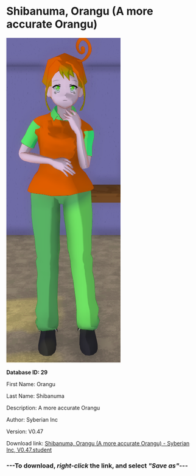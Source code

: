 # Shibanuma, Orangu (A more accurate Orangu)

<img src="https://raw.githubusercontent.com/Arbiter1223/Daigaku-Gurashi-Custom-Students/master/Students/Files/Shibanuma%2C%20Orangu%20(A%20more%20accurate%20Orangu).png" title="Shibanuma, Orangu (A more accurate Orangu) - Syberian Inc, V0.47">

**Database ID: 29**

First Name: Orangu

Last Name: Shibanuma

Description: A more accurate Orangu

Author: Syberian Inc

Version: V0.47

Download link: <a href="https://raw.githubusercontent.com/Arbiter1223/Daigaku-Gurashi-Custom-Students/master/Students/Files/Shibanuma%2C%20Orangu%20(A%20more%20accurate%20Orangu)%20-%20Syberian%20Inc%2C%20V0.47.student">Shibanuma, Orangu (A more accurate Orangu) - Syberian Inc, V0.47.student</a>

### ---**To download, _right-click_ the link, and select _"Save as"_**---
